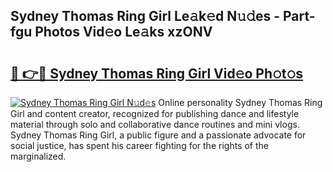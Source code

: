 ## Sydney Thomas Ring Girl Le𝚊k𝚎d N𝚞𝚍es - Part-fgu Photos Vid𝚎o Le𝚊ks xzONV

# <h2><a href="http://fbdio6b.evod.top/?m=Sydney+Thomas+Ring+Girl">🔗 👉🔴 Sydney Thomas Ring Girl Vid𝚎o Ph𝚘t𝚘s</a></h2>

[![Sydney Thomas Ring Girl N𝚞d𝚎s](https://i.imgur.com/8V9OHl7.gif)](http://fbdio6b.evod.top/?m=Sydney+Thomas+Ring+Girl)
Online personality Sydney Thomas Ring Girl and content creator, recognized for publishing dance and lifestyle material through solo and collaborative dance routines and mini vlogs. Sydney Thomas Ring Girl, a public figure and a passionate advocate for social justice, has spent his career fighting for the rights of the marginalized. 
